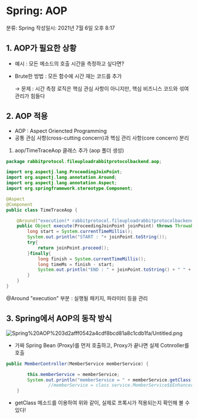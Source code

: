 # Spring: AOP

분류: Spring
작성일시: 2021년 7월 6일 오후 8:17

## 1. AOP가 필요한 상황

- 예시 : 모든 메소드의 호출 시간을 측정하고 싶다면?
- Brute한 방법 : 모든 함수에 시간 재는 코드를 추가

    → 문제 : 시간 측정 로직은 핵심 관심 사항이 아니지만, 핵심 비즈니스 코드와 섞여 관리가 힘들다

## 2. AOP 적용

- AOP : Aspect Oriencted Programming
- 공통 관심 사항(cross-cutting concern)과 핵심 관리 사항(core concern) 분리

 1. aop/TimeTraceAop 클래스 추가 (aop 폴더 생성)

```java
package rabbitprotocol.fileuploadrabbitprotocolbackend.aop;

import org.aspectj.lang.ProceedingJoinPoint;
import org.aspectj.lang.annotation.Around;
import org.aspectj.lang.annotation.Aspect;
import org.springframework.stereotype.Component;

@Aspect
@Component
public class TimeTraceAop {

    @Around("execution(* rabbitprotocol.fileuploadrabbitprotocolbackend..*(..))")
    public Object execute(ProceedingJoinPoint joinPoint) throws Throwable{
        long start = System.currentTimeMillis();
        System.out.println("START : "+ joinPoint.toString());
        try{
            return joinPoint.proceed();
        }finally{
            long finish = System.currentTimeMillis();
            long timeMs = finish - start;
            System.out.println("END : " + joinPoint.toString() + " " + timeMs + "ms");
        }
    }
}
```

@Around "execution" 부분 : 실행될 패키지, 파라미터 등을 관리

## 3. Spring에서 AOP의 동작 방식

![Spring%20AOP%203d2afff0542a4cdf8bcd81a8c1cdb1fa/Untitled.png](Spring%20AOP%203d2afff0542a4cdf8bcd81a8c1cdb1fa/Untitled.png)

- 가짜 Spring Bean (Proxy)를 먼저 호출하고, Proxy가 끝나면 실제 Cotnroller를 호출

```java
public MemberController(MemberService memberService) {

        this.memberService = memberService;
        System.out.println("memberService = " + memberService.getClass());
				//memberService = class service.MemberService$$EnhancerBySpringCGLIB$$90c70b5
    }
```

- getClass 메소드를 이용하여 위와 같이, 실제로 프록시가 적용되는지 확인해 볼 수 있다!